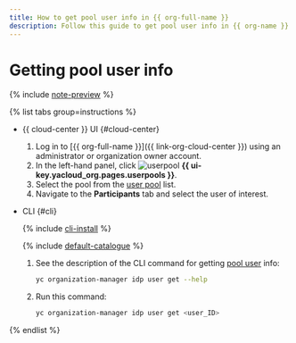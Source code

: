 ```yaml
---
title: How to get pool user info in {{ org-full-name }}
description: Follow this guide to get pool user info in {{ org-name }}.
---
```


# Getting pool user info


{% include [note-preview](../../../_includes/note-preview.md) %}

{% list tabs group=instructions %}

- {{ cloud-center }} UI {#cloud-center}

  1. Log in to [{{ org-full-name }}]({{ link-org-cloud-center }}) using an administrator or organization owner account.
  1. In the left-hand panel, click ![userpool](../../../_assets/organization/userpool.svg) **{{ ui-key.yacloud_org.pages.userpools }}**.
  1. Select the pool from the [user pool](../../concepts/user-pools.md) list.
  1. Navigate to the **Participants** tab and select the user of interest.

- CLI {#cli}

  {% include [cli-install](../../../_includes/cli-install.md) %}

  {% include [default-catalogue](../../../_includes/default-catalogue.md) %}

  1. See the description of the CLI command for getting [pool user](../../concepts/user-pools.md) info:

     ```bash
     yc organization-manager idp user get --help
     ```

  1. Run this command:

      ```bash
      yc organization-manager idp user get <user_ID>
      ```

{% endlist %}
